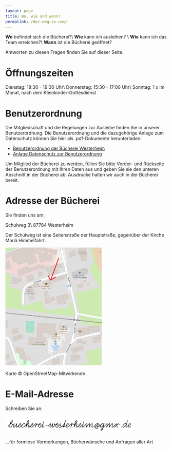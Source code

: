 ```yaml
---
layout: page
title: Wo, wie und wann?
permalink: /der-weg-zu-uns/
---
```


**Wo** befindet sich die Bücherei?\\
**Wie** kann ich ausleihen? \\
**Wie** kann ich das Team erreichen?\\
**Wann** ist die Bücherei geöffnet?

Antworten zu diesen Fragen finden Sie auf dieser Seite.

# Öffnungszeiten

Dienstag: 18:30 - 19:30 Uhr\\
Donnerstag: 15:30 - 17:00 Uhr\\
Sonntag: 1 x im Monat, nach dem Kleinkinder-Gottesdienst

# Benutzerordnung

Die Mitgliedschaft und die Regelungen zur Ausleihe finden Sie in unserer Benutzerordnung. Die Benutzerordnung und die dazugehörige Anlage zum Datenschutz können Sie hier als .pdf-Dokumente herunterladen:

- [Benutzerordnung der Bücherei Westerheim](/Benutzerordnung-Buecherei-Westerheim.pdf)
- [Anlage Datenschutz zur Benutzerordnung](/Anlage-Datenschutz-fuer-die-Benutzungsordnung.pdf)

Um Mitglied der Bücherei zu werden, füllen Sie bitte Vorder- und Rückseite der Benutzerordnung mit Ihren Daten aus und geben Sie sie den unteren Abschnitt in der Bücherei ab. Ausdrucke halten wir auch in der Bücherei bereit.

# Adresse der Bücherei

Sie finden uns am:

Schulweg 3\\
87784 Westerheim

Der Schulweg ist eine Seitenstraße der Hauptstraße, gegenüber der Kirche Mariä Himmelfahrt.

<a href="https://www.openstreetmap.org/?mlat=48.01687&mlon=10.30149#map=17/48.01687/10.30149"><img src="/images/karte.png" width="300px"></a>

Karte © OpenStreetMap-Mitwirkende 

# E-Mail-Adresse

Schreiben Sie an:

<img src="/images/schreibuns.png" width="400px">

...für formlose Vormerkungen, Bücherwünsche und Anfragen aller Art

